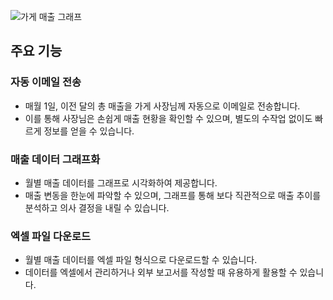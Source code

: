 ![가게 매출 그래프]([sales_graph.png](https://github.com/user-attachments/assets/354c22e8-7ef4-4f9e-ba44-7ee42b3867d2))


## 주요 기능

### 자동 이메일 전송
- 매월 1일, 이전 달의 총 매출을 가게 사장님께 자동으로 이메일로 전송합니다.
- 이를 통해 사장님은 손쉽게 매출 현황을 확인할 수 있으며, 별도의 수작업 없이도 빠르게 정보를 얻을 수 있습니다.

### 매출 데이터 그래프화
- 월별 매출 데이터를 그래프로 시각화하여 제공합니다.
- 매출 변동을 한눈에 파악할 수 있으며, 그래프를 통해 보다 직관적으로 매출 추이를 분석하고 의사 결정을 내릴 수 있습니다.

### 엑셀 파일 다운로드
- 월별 매출 데이터를 엑셀 파일 형식으로 다운로드할 수 있습니다.
- 데이터를 엑셀에서 관리하거나 외부 보고서를 작성할 때 유용하게 활용할 수 있습니다.

